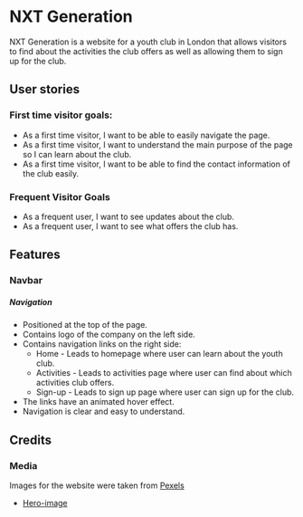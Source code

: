 # NXT Generation

NXT Generation is a website for a youth club in London that allows visitors to find about the activities the club offers as well as allowing them to sign up for the club.

## User stories

### First time visitor goals:
* As a first time visitor, I want to be able to easily navigate the page.
* As a first time visitor, I want to understand the main purpose of the page so I can learn about the club.
* As a first time visitor, I want to be able to find the contact information of the club easily.

### Frequent Visitor Goals
* As a frequent user, I want to see updates about the club.
* As a frequent user, I want to see what offers the club has.

## Features

 ### Navbar

 ##### Navigation
 - Positioned at the top of the page.
 - Contains logo of the company on the left side.
 - Contains navigation links on the right side:
   * Home - Leads to homepage where user can learn about the youth club.
   * Activities - Leads to activities page where user can find about which activities club offers.
   * Sign-up - Leads to sign up page where user can sign up for the club.
- The links have an animated hover effect.
- Navigation is clear and easy to understand.

## Credits

### Media
Images for the website were taken from [Pexels](https://www.pexels.com/)
- [Hero-image](https://www.pexels.com/photo/group-of-kids-wearing-a-soccer-uniform-8941564/)





